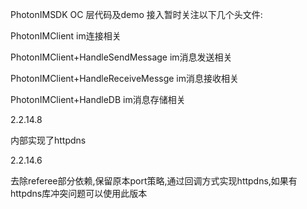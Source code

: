 PhotonIMSDK OC 层代码及demo
接入暂时关注以下几个头文件:

PhotonIMClient     im连接相关

PhotonIMClient+HandleSendMessage   im消息发送相关

PhotonIMClient+HandleReceiveMessge  im消息接收相关

PhotonIMClient+HandleDB     im消息存储相关

2.2.14.8

内部实现了httpdns

2.2.14.6

去除referee部分依赖,保留原本port策略,通过回调方式实现httpdns,如果有httpdns库冲突问题可以使用此版本
